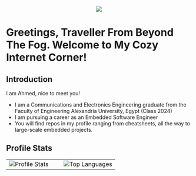 <p align="center"><img src="https://i.imgur.com/A6bWGFl.gif"/></p>

# Greetings, Traveller From Beyond The Fog. Welcome to My Cozy Internet Corner!

## Introduction 

I am Ahmed, nice to meet you!

- I am a Communications and Electronics Engineering graduate from the Faculty of Engineering Alexandria University, Egypt (Class 2024)
- I am pursuing a career as an Embedded Software Engineer
- You will find repos in my profile ranging from cheatsheets, all the way to large-scale embedded projects.

## Profile Stats 

<table width="100%">
  <tr>
    <td align="left" width="50%">
      <img src="https://github-readme-stats.vercel.app/api?username=AhmedAlyElGhannam&theme=dark&hide_border=true&include_all_commits=true&count_private=true" alt="Profile Stats" />
    </td>
    <td align="right" width="50%">
      <img src="https://github-readme-stats.vercel.app/api/top-langs/?username=AhmedAlyElGhannam&theme=dark&hide_border=true&include_all_commits=true&count_private=true&layout=compact" alt="Top Languages" />
    </td>
  </tr>
</table>
